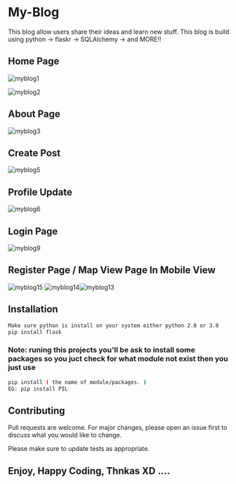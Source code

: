 # My-Blog
This blog allow users share their ideas and learn new stuff.
This blog is build using python -> flaskr -> SQLAlchemy -> and MORE!!
## Home Page
![myblog1](https://user-images.githubusercontent.com/30534208/53891010-4ce9cd00-4021-11e9-939f-e7f5bbc3152a.png)

![myblog2](https://user-images.githubusercontent.com/30534208/53891106-84f11000-4021-11e9-8cdd-922620a57490.png)

## About Page
![myblog3](https://user-images.githubusercontent.com/30534208/53891179-b538ae80-4021-11e9-89f3-2baf8e6a1b69.png)

## Create Post
![myblog5](https://user-images.githubusercontent.com/30534208/53891831-12812f80-4023-11e9-9623-b3d308e1345f.png)

## Profile Update
![myblog6](https://user-images.githubusercontent.com/30534208/53891597-a3a3d680-4022-11e9-95fe-0c287ca0856d.png)

## Login Page
![myblog9](https://user-images.githubusercontent.com/30534208/53891733-e6fe4500-4022-11e9-9b6e-84be481f001e.png)

## Register Page / Map View Page In Mobile View
![myblog15](https://user-images.githubusercontent.com/30534208/53891919-3c3a5680-4023-11e9-96cf-4abcf5618844.png)
![myblog14](https://user-images.githubusercontent.com/30534208/53892002-61c76000-4023-11e9-836b-245e1e0587b5.png)![myblog13](https://user-images.githubusercontent.com/30534208/53892100-91766800-4023-11e9-8629-6b035b5cb7f2.png)

## Installation
```bash
Make sure python is install on your system either python 2.0 or 3.0
pip install flask
``` 
### Note: runing this projects you'll be ask to install some packages so you juct check for what module not exist then you just use
```bash
pip install ( the name of module/packages. )
EG: pip install PIL
``` 

## Contributing
Pull requests are welcome. For major changes, please open an issue first to discuss what you would like to change.

Please make sure to update tests as appropriate.

## Enjoy, Happy Coding, Thnkas XD  ....
